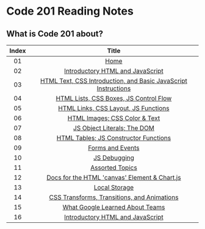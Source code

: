 # Code 201 Reading Notes
## What is Code 201 about?







|Index |                      Title                     |
|:----:|:----------------------------------------------:|
|  01  |[Home](https://basma23.github.io/reading-notes/)|
|  02  |[Introductory HTML and JavaScript](https://basma23.github.io/reading-notes/class-01)            |
|  03  |[HTML Text, CSS Introduction, and Basic JavaScript Instructions]()            |
|  04  |[HTML Lists, CSS Boxes, JS Control Flow]()            |
|  05  |[HTML Links, CSS Layout, JS Functions]()            |
|  06  |[HTML Images; CSS Color & Text]()            |
|  07  |[JS Object Literals; The DOM]()            |
|  08  |[HTML Tables; JS Constructor Functions]()            |
|  09  |[Forms and Events]()            |
|  10  |[JS Debugging]()            |
|  11  |[Assorted Topics]()            |
|  12  |[Docs for the HTML 'canvas' Element & Chart.js]()            |
|  13  |[Local Storage]()            |
|  14  |[CSS Transforms, Transitions, and Animations]()|
|  15  |[What Google Learned About Teams]()            |
|  16  |[Introductory HTML and JavaScript]()            |

